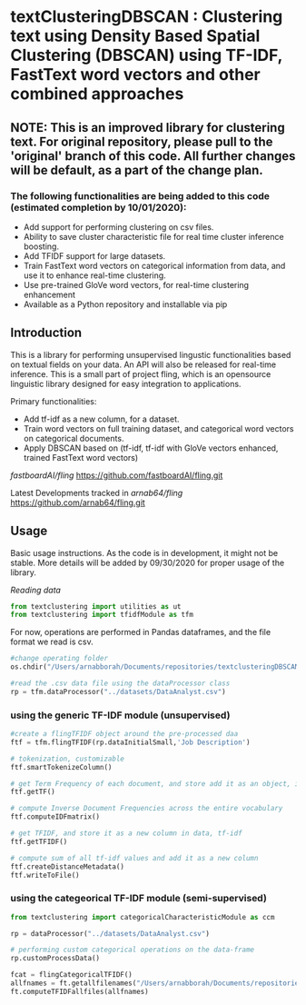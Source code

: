 # textClusteringDBSCAN : Clustering text using Density Based Spatial Clustering (DBSCAN) using TF-IDF, FastText word vectors and other combined approaches

## NOTE: This is an improved library for clustering text. For original repository, please pull to the 'original' branch of this code. All further changes will be default, as a part of the change plan. 

### The following functionalities are being added to this code (estimated completion by 10/01/2020):
- Add support for performing clustering on csv files. 
- Ability to save cluster characteristic file for real time cluster inference boosting.
- Add TFIDF support for large datasets.
- Train FastText word vectors on categorical information from data, and use it to enhance real-time clustering.
- Use pre-trained GloVe word vectors, for real-time clustering enhancement
- Available as a Python repository and installable via pip

Introduction
-------------
This is a library for performing unsupervised lingustic functionalities based on textual fields on your data. An API will also be released for real-time inference. This is a small part of project fling, which is an opensource linguistic library designed for easy integration to applications. 

Primary functionalities:
- Add tf-idf as a new column, for a dataset.
- Train word vectors on full training dataset, and categorical word vectors on categorical documents. 
- Apply DBSCAN based on (tf-idf, tf-idf with GloVe vectors enhanced, trained FastText word vectors)

*fastboardAI/fling*
https://github.com/fastboardAI/fling.git

Latest Developments tracked in
*arnab64/fling*
https://github.com/arnab64/fling.git

Usage
-------
Basic usage instructions. As the code is in development, it might not be stable.  More details will be added by 09/30/2020 for proper usage of the library.

*Reading data*
```python
from textclustering import utilities as ut
from textclustering import tfidfModule as tfm
```
For now, operations are performed in Pandas dataframes, and the file format we read is csv.
```python
#change operating folder      
os.chdir("/Users/arnabborah/Documents/repositories/textclusteringDBSCAN/scripts/")

#read the .csv data file using the dataProcessor class
rp = tfm.dataProcessor("../datasets/DataAnalyst.csv")
```

### using the generic TF-IDF module (unsupervised)
```python
#create a flingTFIDF object around the pre-processed daa
ftf = tfm.flingTFIDF(rp.dataInitialSmall,'Job Description')

# tokenization, customizable
ftf.smartTokenizeColumn()

# get Term Frequency of each document, and store add it as an object, in a new column
ftf.getTF()

# compute Inverse Document Frequencies across the entire vocabulary
ftf.computeIDFmatrix()

# get TFIDF, and store it as a new column in data, tf-idf
ftf.getTFIDF()

# compute sum of all tf-idf values and add it as a new column
ftf.createDistanceMetadata()
ftf.writeToFile()
```

### using the categeorical TF-IDF module (semi-supervised)
```python
from textclustering import categoricalCharacteristicModule as ccm

rp = dataProcessor("../datasets/DataAnalyst.csv")

# performing custom categorical operations on the data-frame
rp.customProcessData()

fcat = flingCategoricalTFIDF()
allfnames = ft.getallfilenames("/Users/arnabborah/Documents/repositories/textclusteringDBSCAN/processFiles/trainCatFiles")
ft.computeTFIDFallfiles(allfnames)
```
